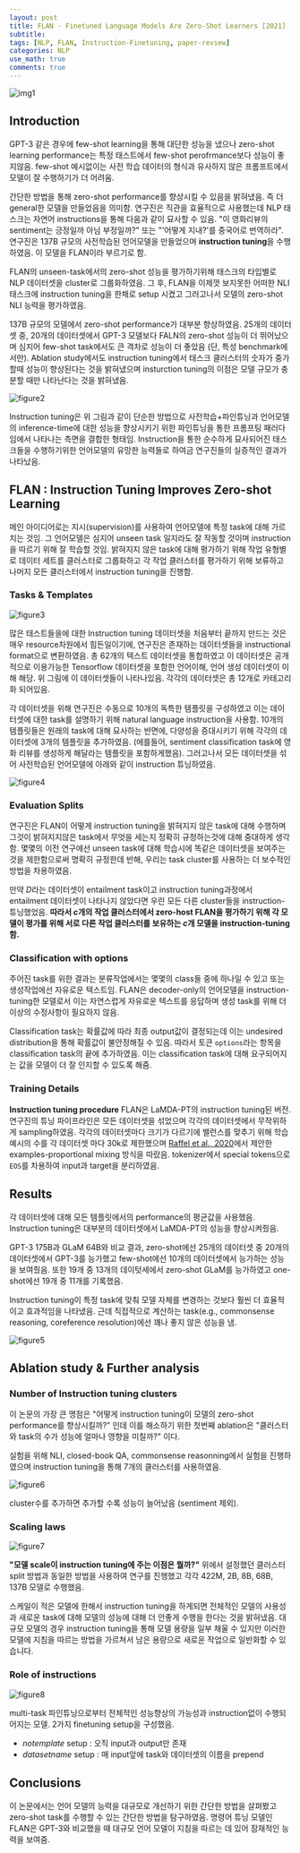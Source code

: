 ```yaml
---
layout: post
title: FLAN - Finetuned Language Models Are Zero-Shot Learners [2021]
subtitle: 
tags: [NLP, FLAN, Instruction-Finetuning, paper-review]
categories: NLP
use_math: true
comments: true
---
```


![img1](/img/FLAN/img1.png)

## Introduction

GPT-3 같은 경우에 few-shot learning을 통해 대단한 성능을 냈으나 zero-shot learning performance는 특정 태스트에서 few-shot perofrmance보다 성능이 좋지않음. few-shot 예시없이는 사전 학습 데이터의 형식과 유사하지 않은 프롬프트에서 모델이 잘 수행하기가 더 어려움.

간단한 방법을 통해 zero-shot performance를 향상시킬 수 있음을 밝혀냈음. 즉 더 general한 모델을 만들었음을 의미함. 연구진은 직관을 효율적으로 사용했는데 NLP 태스크는 자연어 instructions을 통해 다음과 같이 묘사할 수 있음. "이 영화리뷰의 sentiment는 긍정일까 아님 부정일까?" 또는 "'어떻게 지내?'를 중국어로 번역하라". 연구진은 137B 규모의 사전학습된 언어모델을 만들었으며 **instruction tuning**을 수행하였음. 이 모델을 FLAN이라 부르기로 함.

FLAN의 unseen-task에서의 zero-shot 성능을 평가하기위해 태스크의 타입별로 NLP 데이터셋을 cluster로 그룹화하였음. 그 후, FLAN을 이제껏 보지못한 어떠한 NLI 태스크에 instruction tuning을 한채로 setup 시켰고 그러고나서 모델의 zero-shot NLI 능력을 평가하였음.

137B 규모의 모델에서 zero-shot performance가 대부분 향상하였음. 25개의 데이터셋 중, 20개의 데이터셋에서 GPT-3 모델보다 FALN의 zero-shot 성능이 더 뛰어났으며 심지어 few-shot task에서도 큰 격차로 성능이 더 좋았음 (단, 특성 benchmark에서만). Ablation study에서도 instruction tuning에서 태스크 클러스터의 숫자가 중가할때 성능이 향상된다는 것을 밝혀냈으며 insturction tuning의 이점은 모델 규모가 충분할 때만 나타난다는 것을 밝혀냈음.

![figure2](/img/FLAN/figure2.png)

Instruction tuning은 위 그림과 같이 단순한 방법으로 사전학습+파인튜닝과 언어모델의 inference-time에 대한 성능을 향상시키기 위한 파인튜닝을 통한 프롬프팅 패러다임에서 나타나는 측면을 결합한 형태임. Instruction을 통한 순수하게 묘사되어진 태스크들을 수행하기위한 언어모델의 유망한 능력들로 하여금 연구진들의 실증적인 결과가 나타났음. 

## FLAN : Instruction Tuning Improves Zero-shot Learning

메인 아이디어로는 지시(supervision)를 사용하여 언어모델에 특정 task에 대해 가르치는 것임. 그 언어모델은 심지어 unseen task 일지라도 잘 작동할 것이며 instruction을 따르기 위해 잘 학습할 것임. 밝혀지지 않은 task에 대해 평가하기 위해 작업 유형별로 데이터 세트를 클러스터로 그룹화하고 각 작업 클러스터를 평가하기 위해 보류하고 나머지 모든 클러스터에서 instruction tuning을 진행함.

### Tasks & Templates

![figure3](/img/FLAN/figure3.png)

많은 태스트들을에 대한 Instruction tuning 데이터셋을 처음부터 끝까지 만드는 것은 매우 resource차원에서 힘든일이기에, 연구진은 존재하는 데이터셋들을 instructional format으로 변환하였음. 총 62개의 텍스트 데이터셋을 통합하였고 이 데이터셋은 공개적으로 이용가능한 Tensorflow 데이터셋을 포함한 언어이해, 언어 생성 데이터셋이 이해 해당. 위 그림에 이 데이터셋들이 나타나있음. 각각의 데이터셋은 총 12개로 카테고리화 되어있음. 

각 데이터셋을 위해 연구진은 수동으로 10개의 독특한 템플릿을 구성하였고 이는 데이터셋에 대한 task를 설명하기 위해 natural language instruction을 사용함. 10개의 템플릿들은 원래의 task에 대해 묘사하는 반면에, 다양성을 증대시키기 위해 각각의 데이터셋에 3개의 템플릿을 추가하였음. (에를들어, sentiment classification task에 영화 리뷰를 생성하게 해달라는 템플릿을 포함하게했음). 그러고나서 모든 데이터셋을 섞어 사전학습된 언어모델에 아래와 같이 instruction 튜닝하였음. 

![figure4](/img/FLAN/figure4.png)

### Evaluation Splits

연구진은 FLAN이 어떻게 instruction tuning을 밝혀지지 않은 task에 대해 수행하며 그것이 밝혀지지않은 task에서 무엇을 세는지 정확히 규정하는것에 대해 중대하게 생각함. 몇몇의 이전 연구에선 unseen task에 대해 학습시에 똑같은 데이터셋을 보여주는것을 제한함으로써 명확히 규정한데 반해, 우리는 task cluster를 사용하는 더 보수적인 방법을 차용하였음. 

만약 $D$라는 데이터셋이 entailment task이고 instruction tuning과정에서 entailment 데이터셋이 나타나지 않았다면 우린 모든 다른 cluster들을 instruction-튜닝했었음. **따라서 $c$개의 작업 클러스터에서 zero-host FLAN을 평가하기 위해 각 모델이 평가를 위해 서로 다른 작업 클러스터를 보유하는 $c$개 모델을 instruction-tuning함.**

### Classification with options

주어진 task를 위한 결과는 분류작업에서는 몇몇의 class들 중에 하나일 수 있고 또는 생성작업에선 자유로운 텍스트임. FLAN은 decoder-only의 언어모델을 instruction-tuning한 모델로서 이는 자연스럽게 자유로운 텍스트를 응답하며 생성 task를 위해 더이상의 수정사항이 필요하지 않음. 

Classification task는 확률값에 따라 최종 output값이 결정되는데 이는 undesired distribution을 통해 확률값이 불안정해질 수 있음. 따라서 토큰 `options`라는 항목을 classification task의 끝에 추가하였음. 이는 classification task에 대해 요구되어지는 값을 모델이 더 잘 인지할 수 있도록 해줌. 

### Training Details

**Instruction tuning procedure** FLAN은 LaMDA-PT의 instruction tuning된 버전. 연구진의 튜닝 파이프라인은 모든 데이터셋을 섞었으며 각각의 데이터셋에서 무작위하게 sampling하였음. 각각의 데이터셋마다 크기가 다르기에 밸런스를 맞추기 위해 학습 예시의 수를 각 데이터셋 마다 30k로 제한했으며 [Raffel et al., 2020](https://jmlr.org/papers/v21/20-074.html)에서 제안한 examples-proportional mixing 방식을 따랐음. tokenizer에서 special tokens으로 `EOS`를 차용하여 input과 target을 분리하였음. 

## Results

각 데이터셋에 대해 모든 템플릿에서의 performance의 평균값을 사용했음. Instruction tuning은 대부분의 데이터셋에서 LaMDA-PT의 성능을 향상시켜줬음. 

GPT-3 175B과 GLaM 64B와 비교 결과, zero-shot에선 25개의 데이터셋 중 20개의 데이터셋에서 GPT-3를 능가했고 few-shot에선 10개의 데이터셋에서 능가하는 성능을 보여줬음. 또한 19개 중 13개의 데이텃세에서 zero-shot GLaM를 능가하였고 one-shot에선 19개 중 11개를 기록했음.

Instruction tuning이 특정 task에 맞춰 모델 자체를 변경하는 것보다 훨씬 더 효율적이고 효과적임을 나타냈음. 근데 직접적으로 계산하는 task(e.g., commonsense reasoning, coreference resolution)에선 꽤나 좋지 않은 성능을 냄. 

![figure5](/img/FLAN/figure5.png)

## Ablation study & Further analysis

### Number of Instruction tuning clusters

이 논문의 가장 큰 맹점은 "어떻게 instruction tuning이 모델의 zero-shot performance를 향상시킬까?" 인데 이를 해소하기 위한 첫번째 ablation은 "클러스터와 task의 수가 성능에 얼마나 영향을 미칠까?" 이다.

실험을 위해 NLI, closed-book QA, commonsense reasonning에서 실험을 진행하였으며 instruction tuning을 통해 7개의 클러스터를 사용하였음. 

![figure6](/img/FLAN/figure6.png)

cluster수를 추가하면 추가할 수록 성능이 늘어났음 (sentiment 제외). 

### Scaling laws

![figure7](/img/FLAN/figure7.png)

**"모델 scale이 instruction tuning에 주는 이점은 뭘까?"** 위에서 설정했던 클러스터 split 방법과 동일한 방법을 사용하여 연구를 진행했고 각각 422M, 2B, 8B, 68B, 137B 모델로 수행했음.

스케일이 적은 모델에 한해서 instruction tuning을 하게되면 전체적인 모델의 사용성과 새로운 task에 대해 모델의 성능에 대해 더 안좋게 수행을 한다는 것을 밝혀냈음. 대규모 모델의 경우 instruction tuning을 통해 모델 용량을 일부 채울 수 있지만 이러한 모델에 지침을 따르는 방법을 가르쳐서 남은 용량으로 새로운 작업으로 일반화할 수 있습니다.

### Role of instructions

![figure8](/img/FLAN/figure8.png)

multi-task 파인튜닝으로부터 전체적인 성능향상의 가능성과 instruction없이 수행되어지는 모델. 2가지 finetuning setup을 구성했음. 

- $no template$ setup : 오직 input과 output만 존재
- $dataset name$ setup : 매 input앞에 task와 데이터셋의 이름을 prepend

## Conclusions

이 논문에서는 언어 모델의 능력을 대규모로 개선하기 위한 간단한 방법을 살펴봤고  zero-shot task를 수행할 수 있는 간단한 방법을 탐구하였음. 명령어 튜닝 모델인 FLAN은 GPT-3와 비교했을 때 대규모 언어 모델이 지침을 따르는 데 있어 잠재적인 능력을 보여줌. 